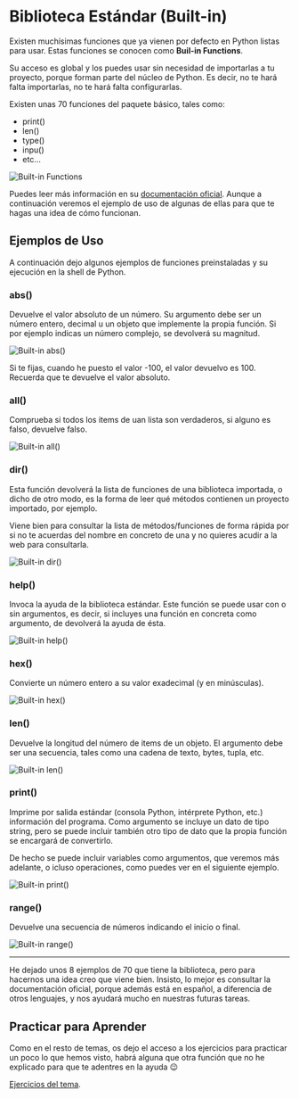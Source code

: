 # Biblioteca Estándar (Built-in)

Existen muchísimas funciones que ya vienen por defecto en Python listas para usar. Estas funciones se conocen como **Buil-in Functions**.

Su acceso es global y los puedes usar sin necesidad de importarlas a tu proyecto, porque forman parte del núcleo de Python. Es decir, no te hará falta importarlas, no te hará falta configurarlas.

Existen unas 70 funciones del paquete básico, tales como:

- print()
- len()
- type()
- inpu()
- etc...

![Built-in Functions](/99%20-%20Imagenes/built-in_functions.png)

Puedes leer más información en su [documentación oficial](https://docs.python.org/3.9/library/functions.html). Aunque a continuación veremos el ejemplo de uso de algunas de ellas para que te hagas una idea de cómo funcionan.

## Ejemplos de Uso

A continuación dejo algunos ejemplos de funciones preinstaladas y su ejecución en la shell de Python.

### abs()

Devuelve el valor absoluto de un número. Su argumento debe ser un número entero, decimal u un objeto que implemente la propia función. Si por ejemplo indicas un número complejo, se devolverá su magnitud.

![Built-in abs()](/99%20-%20Imagenes/buil-in_abs.png)

Si te fijas, cuando he puesto el valor -100, el valor devuelvo es 100. Recuerda que te devuelve el valor absoluto.

### all()

Comprueba si todos los items de uan lista son verdaderos, si alguno es falso, devuelve falso.

![Built-in all()](/99%20-%20Imagenes/buil-in_all.png)

### dir()

Esta función devolverá la lista de funciones de una biblioteca importada, o dicho de otro modo, es la forma de leer qué métodos contienen un proyecto importado, por ejemplo.

Viene bien para consultar la lista de métodos/funciones de forma rápida por si no te acuerdas del nombre en concreto de una y no quieres acudir a la web para consultarla.

![Built-in dir()](/99%20-%20Imagenes/buil-in_dir.png)

### help()

Invoca la ayuda de la biblioteca estándar. Este función se puede usar con o sin argumentos, es decir, si incluyes una función en concreta como argumento, de devolverá la ayuda de ésta.

![Built-in help()](/99%20-%20Imagenes/buil-in_help.png)

### hex()

Convierte un número entero a su valor exadecimal (y en minúsculas).

![Built-in hex()](/99%20-%20Imagenes/buil-in_hex.png)

### len()

Devuelve la longitud del número de items de un objeto. El argumento debe ser una secuencia, tales como una cadena de texto, bytes, tupla, etc.

![Built-in len()](/99%20-%20Imagenes/buil-in_len.png)

### print()

Imprime por salida estándar (consola Python, intérprete Python, etc.) información del programa. Como argumento se incluye un dato de tipo string, pero se puede incluir también otro tipo de dato que la propia función se encargará de convertirlo.

De hecho se puede incluir variables como argumentos, que veremos más adelante, o icluso operaciones, como puedes ver en el siguiente ejemplo.

![Built-in print()](/99%20-%20Imagenes/buil-in_print.png)

### range()

Devuelve una secuencia de números indicando el inicio o final.

![Built-in range()](/99%20-%20Imagenes/buil-in_range.png)

***

He dejado unos 8 ejemplos de 70 que tiene la biblioteca, pero para hacernos una idea creo que viene bien. Insisto, lo mejor es consultar la documentación oficial, porque además está en español, a diferencia de otros lenguajes, y nos ayudará mucho en nuestras futuras tareas.

## Practicar para Aprender

Como en el resto de temas, os dejo el acceso a los ejercicios para practicar un poco lo que hemos visto, habrá alguna que otra función que no he explicado para que te adentres en la ayuda 😉

[Ejercicios del tema](/6%20-%20Biblioteca%20Est%C3%A1ndar/ejercicios_biblioteca_estandar.md).